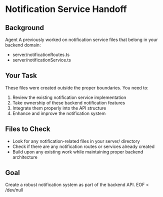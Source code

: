 # Notification Service Handoff

## Background
Agent A previously worked on notification service files that belong in your backend domain:
- server/notificationRoutes.ts
- server/notificationService.ts

## Your Task
These files were created outside the proper boundaries. You need to:

1. Review the existing notification service implementation
2. Take ownership of these backend notification features
3. Integrate them properly into the API structure
4. Enhance and improve the notification system

## Files to Check
- Look for any notification-related files in your server/ directory
- Check if there are any notification routes or services already created
- Build upon any existing work while maintaining proper backend architecture

## Goal
Create a robust notification system as part of the backend API.
EOF < /dev/null
